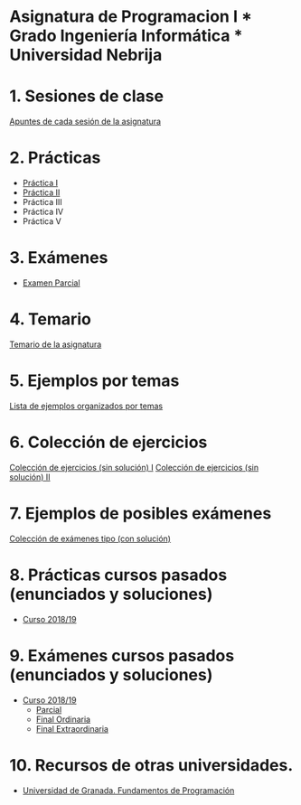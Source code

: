 # Asignatura de Programacion I * Grado Ingeniería Informática * Universidad Nebrija

# 1. Sesiones de clase

[Apuntes de cada sesión de la asignatura](./SESIONES.md)

# 2. Prácticas

* [Práctica I](./practicas/1920/practicaI)
* [Práctica II](./practicas/1920/practicaII)
* Práctica III
* Práctica IV
* Práctica V

# 3. Exámenes
 * [Examen Parcial](./examenes/1920/parcial)

# 4. Temario

[Temario de la asignatura](./TEMARIO.md)

# 5. Ejemplos por temas

[Lista de ejemplos organizados por temas](./EJEMPLOS.md)

# 6. Colección de ejercicios

[Colección de ejercicios (sin solución) I](./EJERCICIOS.md)
[Colección de ejercicios (sin solución) II](./EJERCICIOS2.md)

# 7. Ejemplos de posibles exámenes

[Colección de exámenes tipo (con solución)](./EXAMENESTIPO.md)

# 8. Prácticas cursos pasados (enunciados y soluciones)

* [Curso 2018/19](./practicas/1819)

# 9. Exámenes cursos pasados (enunciados y soluciones)

* [Curso 2018/19](./examenes/1819)
  * [Parcial](./examenes/1819/Parcial1)
  * [Final Ordinaria](./examenes/1819/ordinaria)
  * [Final Extraordinaria](./examenes/1819/extraordinaria)

# 10. Recursos de otras universidades.
  * [Universidad de Granada. Fundamentos de Programación](https://github.com/DEIIT/Ingenieria-Informatica/tree/master/1%C2%BA%201er%20cuatrimestre/Fundamentos%20de%20programaci%C3%B3n)
